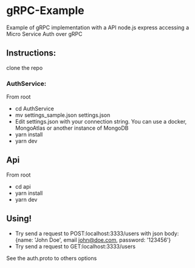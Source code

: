 # gRPC-Example

Example of gRPC implementation with a API node.js express accessing a Micro Service Auth over gRPC

## Instructions:

clone the repo

### AuthService:

From root

- cd AuthService
- mv settings_sample.json settings.json
- Edit settings.json with your connection string. You can use a docker, MongoAtlas or another instance of MongoDB
- yarn install
- yarn dev

## Api

From root

- cd api
- yarn install
- yarn dev

## Using!

- Try send a request to POST:localhost:3333/users with json body: {name: 'John Doe', email john@doe.com, password: '123456'}
- Try send a request to GET:localhost:3333/users

See the auth.proto to others options

